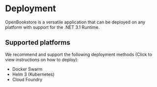 # Deployment

OpenBookstore is a versatile application that can be deployed on any platform with support for the .NET 3.1 Runtime.

## Supported platforms

We recommend and support the following deployment methods (Click to view instructions on how to deploy):

- Docker Swarm
- Helm 3 (Kubernetes)
- Cloud Foundry
